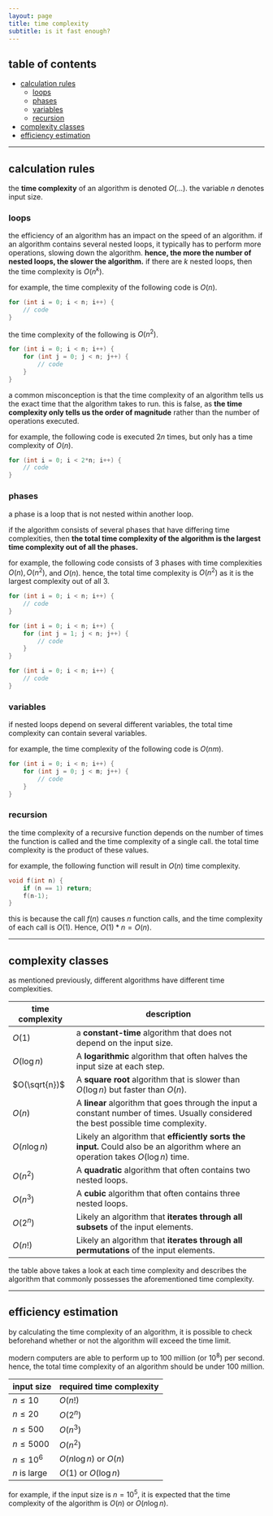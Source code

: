 ```yaml
---
layout: page
title: time complexity
subtitle: is it fast enough?
---
```


## table of contents
- [calculation rules](#calculation-rules)
	- [loops](#loops)
	- [phases](#phases)
	- [variables](#variables)
	- [recursion](#recursion)
- [complexity classes](#complexity-classes)
- [efficiency estimation](#efficiency-estimation)

<hr>

## calculation rules
the **time complexity** of an algorithm is denoted $O(\dots)$. the variable $n$ denotes input size.


### loops
the efficiency of an algorithm has an impact on the speed of an algorithm. if an algorithm contains several nested loops, it typically has to perform more operations, slowing down the algorithm. **hence, the more the number of nested loops, the slower the algorithm.** if there are $k$ nested loops, then the time complexity is $O(n^k)$.

for example, the time complexity of the following code is $O(n)$.
```cpp
for (int i = 0; i < n; i++) {
	// code
}
```

the time complexity of the following is $O(n^2)$.
```cpp
for (int i = 0; i < n; i++) {
	for (int j = 0; j < n; j++) {
		// code
	}
}
```

a common misconception is that the time complexity of an algorithm tells us the exact time that the algorithm takes to run. this is false, as **the time complexity only tells us the order of magnitude** rather than the number of operations executed.

for example, the following code is executed $2n$ times, but only has a time complexity of $O(n)$.
```cpp
for (int i = 0; i < 2*n; i++) {
	// code
}
```


### phases
a phase is a loop that is not nested within another loop.

if the algorithm consists of several phases that have differing time complexities, then **the total time complexity of the algorithm is the largest time complexity out of all the phases.**

for example, the following code consists of 3 phases with time complexities $O(n), O(n^2),$ and $O(n)$. hence, the total time complexity is $O(n^2)$ as it is the largest complexity out of all 3.
```cpp
for (int i = 0; i < n; i++) {
	// code
}

for (int i = 0; i < n; i++) {
	for (int j = 1; j < n; j++) {
		// code
	}
}

for (int i = 0; i < n; i++) {
	// code
}
```


### variables
if nested loops depend on several different variables, the total time complexity can contain several variables.

for example, the time complexity of the following code is $O(nm)$.
```cpp
for (int i = 0; i < n; i++) {
	for (int j = 0; j < m; j++) {
		// code
	}
}
```



### recursion
the time complexity of a recursive function depends on the number of times the function is called and the time complexity of a single call. the total time complexity is the product of these values.

for example, the following function will result in $O(n)$ time complexity.
```cpp
void f(int n) {
	if (n == 1) return;
	f(n-1);
}
```
this is because the call $f(n)$ causes $n$ function calls, and the time complexity of each call is $O(1)$. Hence, $O(1) * n = O(n)$.

<hr>


## complexity classes
as mentioned previously, different algorithms have different time complexities.

| **time complexity** | **description** | 
| --------------- | ----------- |
| $O(1)$ | a **constant-time** algorithm that does not depend on the input size. |
| $O(\log n)$ | A **logarithmic** algorithm that often halves the input size at each step. |
| $O(\sqrt{n})$ | A **square root** algorithm that is slower than $O(\log n)$ but faster than $O(n)$. |
| $O(n)$ | A **linear** algorithm that goes through the input a constant number of times. Usually considered the best possible time complexity. |
| $O(n \log n)$ | Likely an algorithm that **efficiently sorts the input.** Could also be an algorithm where an operation takes $O(\log n)$ time. |
| $O(n^2)$ | A **quadratic** algorithm that often contains two nested loops. |
| $O(n^3)$ | A **cubic** algorithm that often contains three nested loops. |
| $O(2^n)$ | Likely an algorithm that **iterates through all subsets** of the input elements. |
| $O(n!)$ | Likely an algorithm that **iterates through all permutations** of the input elements. | 

the table above takes a look at each time complexity and describes the algorithm that commonly possesses the aforementioned time complexity.
<hr>


## efficiency estimation
by calculating the time complexity of an algorithm, it is possible to check beforehand whether or not the algorithm will exceed the time limit.

modern computers are able to perform up to 100 million (or $10^8$) per second. hence, the total time complexity of an algorithm should be under 100 million.

| **input size**    | **required time complexity** |
| ------------- | ------------------------ |
| $n \leq 10$   | $O(n!)$                  |
| $n \leq 20$   | $O(2^n)$                 |
| $n \leq 500$  | $O(n^3)$                 |
| $n \leq 5000$ | $O(n^2)$                 |
| $n \leq 10^6$ | $O(n \log n)$ or $O(n)$  |
| $n$ is large  | $O(1)$ or $O(\log n)$    | 

for example, if the input size is $n = 10^5$, it is expected that the time complexity of the algorithm is $O(n)$ or $O(n \log n)$. 

